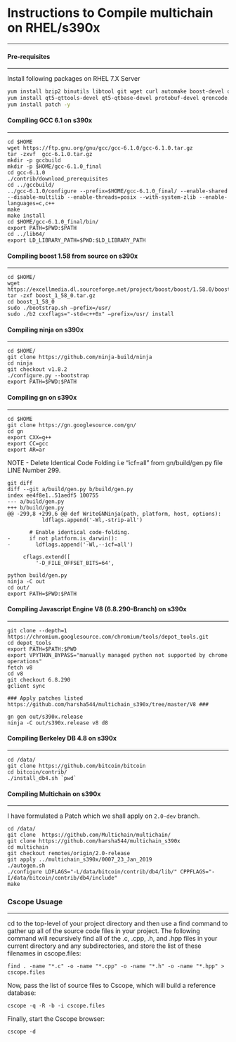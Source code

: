 # Instructions to Compile multichain on RHEL/s390x 
---------------

#### Pre-requisites
---------------
Install following packages on RHEL 7.X Server

```sh
yum install bzip2 binutils libtool git wget curl automake boost-devel openssl-devel libevent-devel libstdc++-devel gcc-c++  -y
yum install qt5-qttools-devel qt5-qtbase-devel protobuf-devel qrencode.s390x -y
yum install patch -y 
```

#### Compiling GCC 6.1 on s390x
---------------

```
cd $HOME
wget https://ftp.gnu.org/gnu/gcc/gcc-6.1.0/gcc-6.1.0.tar.gz
tar -zxvf  gcc-6.1.0.tar.gz
mkdir -p gccbuild
mkdir -p $HOME/gcc-6.1.0_final 
cd gcc-6.1.0
./contrib/download_prerequisites
cd ../gccbuild/
../gcc-6.1.0/configure --prefix=$HOME/gcc-6.1.0_final/ --enable-shared --disable-multilib --enable-threads=posix --with-system-zlib --enable-languages=c,c++
make
make install
cd $HOME/gcc-6.1.0_final/bin/
export PATH=$PWD:$PATH
cd ../lib64/
export LD_LIBRARY_PATH=$PWD:$LD_LIBRARY_PATH
```

#### Compiling boost 1.58 from source on s390x
---------------

```
cd $HOME/
wget https://excellmedia.dl.sourceforge.net/project/boost/boost/1.58.0/boost_1_58_0.tar.gz
tar -zxf boost_1_58_0.tar.gz
cd boost_1_58_0
sudo ./bootstrap.sh —prefix=/usr/
sudo ./b2 cxxflags="-std=c++0x" —prefix=/usr/ install
```

#### Compiling ninja on s390x
---------------

```
cd $HOME/
git clone https://github.com/ninja-build/ninja
cd ninja
git checkout v1.8.2
./configure.py --bootstrap
export PATH=$PWD:$PATH

```

#### Compiling gn on s390x
---------------

```
cd $HOME
git clone https://gn.googlesource.com/gn/
cd gn
export CXX=g++
export CC=gcc
export AR=ar
```
NOTE - 
Delete Identical Code Folding i.e “icf=all” from gn/build/gen.py file LINE Number 299.

``` 
git diff
diff --git a/build/gen.py b/build/gen.py
index ee4f8e1..51aedf5 100755
--- a/build/gen.py
+++ b/build/gen.py
@@ -299,8 +299,6 @@ def WriteGNNinja(path, platform, host, options):
           ldflags.append('-Wl,-strip-all')
 
       # Enable identical code-folding.
-      if not platform.is_darwin():
-        ldflags.append('-Wl,--icf=all')
 
     cflags.extend([
         '-D_FILE_OFFSET_BITS=64',
``` 
 
```
python build/gen.py
ninja -C out 
cd out/
export PATH=$PWD:$PATH
```

#### Compiling Javascript Engine V8 (6.8.290-Branch) on s390x
---------------

```
git clone --depth=1 https://chromium.googlesource.com/chromium/tools/depot_tools.git
cd depot_tools
export PATH=$PATH:$PWD
export VPYTHON_BYPASS="manually managed python not supported by chrome operations"
fetch v8
cd v8
git checkout 6.8.290
gclient sync

### Apply patches listed https://github.com/harsha544/multichain_s390x/tree/master/V8 ###

gn gen out/s390x.release
ninja -C out/s390x.release v8 d8

```

#### Compiling Berkeley DB 4.8 on s390x
---------------

```
cd /data/
git clone https://github.com/bitcoin/bitcoin
cd bitcoin/contrib/
./install_db4.sh `pwd` 
```

#### Compiling Multichain on s390x
---------------
I have formulated a Patch which we shall apply on `2.0-dev` branch.

```
cd /data/
git clone  https://github.com/Multichain/multichain/ 
git clone https://github.com/harsha544/multichain_s390x
cd multichain
git checkout remotes/origin/2.0-release
git apply ../multichain_s390x/0007_23_Jan_2019
./autogen.sh
./configure LDFLAGS="-L/data/bitcoin/contrib/db4/lib/" CPPFLAGS="-I/data/bitcoin/contrib/db4/include"
make
```



### Cscope Usuage
---------------

cd to the top-level of your project directory and then use a find command to gather up all of the source code files in your project. The following command will recursively find all of the .c, .cpp, .h, and .hpp files in your current directory and any subdirectories, and store the list of these filenames in cscope.files:

```find . -name "*.c" -o -name "*.cpp" -o -name "*.h" -o -name "*.hpp" > cscope.files```

Now, pass the list of source files to Cscope, which will build a reference database:

```cscope -q -R -b -i cscope.files```

Finally, start the Cscope browser:

```cscope -d```
